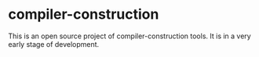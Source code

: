 compiler-construction
=====================

This is an open source project of compiler-construction tools. It is in a very early stage of development.
